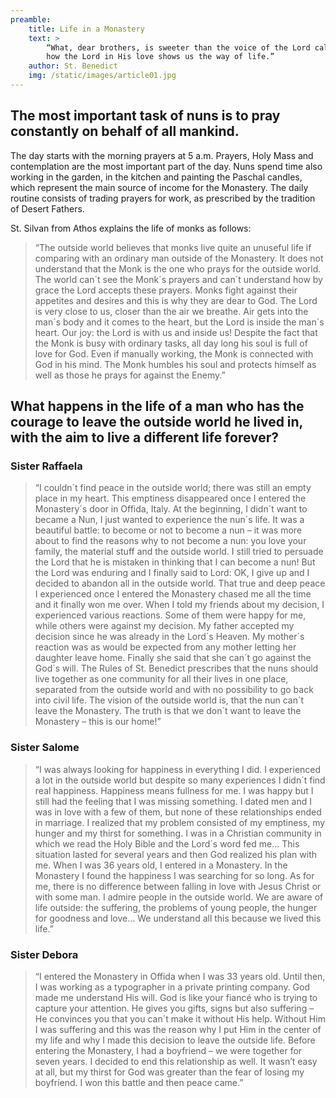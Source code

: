 ```yaml
---
preamble:
    title: Life in a Monastery
    text: >
        “What, dear brothers, is sweeter than the voice of the Lord calling to us? See
        how the Lord in His love shows us the way of life.”
    author: St. Benedict
    img: /static/images/article01.jpg
---
```


## The most important task of nuns is to pray constantly on behalf of all mankind.

The day starts with the morning prayers at 5 a.m. Prayers, Holy Mass
and contemplation are the most important part of the day. Nuns spend
time also working in the garden, in the kitchen and painting the
Paschal candles, which represent the main source of income for the
Monastery. The daily routine consists of trading prayers for work, as
prescribed by the tradition of Desert Fathers.

St. Silvan from Athos explains the life of monks as follows:

> “The outside world believes that monks live quite an unuseful life if comparing with an ordinary
> man outside of the Monastery. It does not understand that the Monk is the one who prays for
> the outside world. The world can´t see the Monk´s prayers and can´t understand how by grace
> the Lord accepts these prayers. Monks fight against their appetites and desires and this is why
> they are dear to God. The Lord is very close to us, closer than the air we breathe. Air gets into
> the man´s body and it comes to the heart, but the Lord is inside the man´s heart. Our joy: the
> Lord is with us and inside us! Despite the fact that the Monk is busy with ordinary tasks, all 
> day long his soul is full of love for God. Even if manually working, the Monk is connected with 
> God in his mind. The Monk humbles his soul and protects himself as well as those he prays for 
> against the Enemy.”

## What happens in the life of a man who has the courage to leave the outside world he lived in, with the aim to live a different life forever?

### Sister Raffaela

> “I couldn´t find peace in the outside world; there was still an empty place in my heart. This 
> emptiness disappeared once I entered the Monastery´s door in Offida, Italy. At the beginning, I
> didn´t want to became a Nun, I just wanted to experience the nun´s life. It was a beautiful 
> battle: to become or not to become a nun – it was more about to find the reasons why to not 
> become a nun: you love your family, the material stuff and the outside world. I still tried to 
> persuade the Lord that he is mistaken in thinking that I can become a nun! But the Lord was 
> enduring and I finally said to Lord: OK, I give up and I decided to abandon all in the outside 
> world. That true and deep peace I experienced once I entered the Monastery chased me all the 
> time and it finally won me over. When I told my friends about my decision, I experienced various 
> reactions. Some of them were happy for me, while others were against my decision. My father 
> accepted my decision since he was already in the Lord´s Heaven. My mother´s reaction was as 
> would be expected from any mother letting her daughter leave home. Finally she said that she 
> can´t go against the God´s will. The Rules of St. Benedict prescribes that the nuns should live 
> together as one community for all their lives in one place, separated from the outside world and 
> with no possibility to go back into civil life. The vision of the outside world is, that the nun 
> can´t leave the Monastery. The truth is that we don´t want to leave the Monastery – this is our 
> home!”

### Sister Salome

> “I was always looking for happiness in everything I did. I experienced a lot in the outside 
> world but despite so many experiences I didn´t find real happiness. Happiness means fullness for
> me. I was happy but I still had the feeling that I was missing something. I dated men and I was 
> in love with a few of them, but none of these relationships ended in marriage. I realized that 
> my problem consisted of my emptiness, my hunger and my thirst for something. I was in a 
> Christian community in which we read the Holy Bible and the Lord´s word fed me… This situation 
> lasted for several years and then God realized his plan with me. When I was 36 years old, I 
> entered in a Monastery. In the Monastery I found the happiness I was searching
> for so long. As for me, there is no difference between falling in love with Jesus Christ or with 
> some man. I admire people in the outside world. We are aware of life outside: the suffering, the 
> problems of young people, the hunger for goodness and love… We understand all
> this because we lived this life.”

### Sister Debora

> “I entered the Monastery in Offida when I was 33 years old. Until then, I was working as a 
> typographer in a private printing company. God made me understand His will. God is like your
> fiancé who is trying to capture your attention. He gives you gifts, signs but also suffering – 
> He convinces you that you can´t make it without His help. Without Him I was suffering and this 
> was the reason why I put Him in the center of my life and why I made this decision to leave
> the outside life. Before entering the Monastery, I had a boyfriend – we were together for seven 
> years. I decided to end this relationship as well. It wasn’t easy at all, but my thirst for God 
> was greater than the fear of losing my boyfriend. I won this battle and then peace came.”
